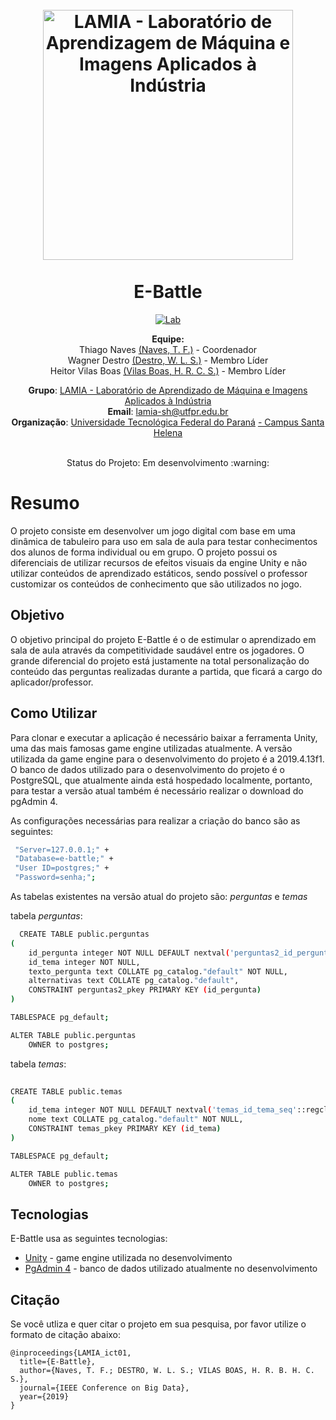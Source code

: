 <h1 align="center">
  <br>
  <a href="https://www.lamia.sh.utfpr.edu.br/">
    <img src="https://user-images.githubusercontent.com/26206052/86039037-3dfa0b80-ba18-11ea-9ab3-7e0696b505af.png" alt="LAMIA - Laboratório de                  Aprendizagem de Máquina e Imagens Aplicados à Indústria" width="400"></a>
<br> <br>
E-Battle

</h1>
<p align="center">
  <a href="https://www.lamia.sh.utfpr.edu.br/">
    <img src="https://img.shields.io/badge/Follow-Lab%20Page-blue" alt="Lab">
  </a>
</p>

<p align="center">
<b>Equipe:</b>  
<br>
Thiago Naves <a href="https://github.com/tfnaves" target="_blank"> (Naves, T. F.)</a> - Coordenador  <br>
Wagner Destro <a href="https://github.com/wagnerDestro" target="_blank">(Destro, W. L. S.)</a> - Membro Líder<br>
Heitor Vilas Boas <a href="https://github.com/heitorVilasBoas" target="_blank">(Vilas Boas, H. R. C. S.)</a> - Membro Líder <br>
</p>

<p align="center">  
<b>Grupo</b>: <a href="https://www.lamia.sh.utfpr.edu.br/" target="_blank">LAMIA - Laboratório de Aprendizado de Máquina e Imagens Aplicados à Indústria </a> <br>
<b>Email</b>: <a href="mailto:lamia-sh@utfpr.edu.br" target="_blank">lamia-sh@utfpr.edu.br</a> <br>
<b>Organização</b>: <a href="http://portal.utfpr.edu.br" target="_blank">Universidade Tecnológica Federal do Paraná</a> <a href="http://www.utfpr.edu.br/campus/santahelena" target="_blank"> - Campus Santa Helena</a> <br>
</p>

<p align="center">
<br>
Status do Projeto: Em desenvolvimento :warning:
</p>

# Resumo
O projeto consiste em desenvolver um jogo digital com base em uma dinâmica de tabuleiro para uso em sala de aula para testar conhecimentos dos alunos de forma individual ou em grupo. O projeto possui os diferenciais de utilizar recursos de efeitos visuais da engine Unity e não utilizar conteúdos de aprendizado estáticos, sendo possível o professor customizar os conteúdos de conhecimento que são utilizados no jogo. 

## Objetivo
O objetivo principal do projeto E-Battle é o de estimular o aprendizado em sala de aula através da competitividade saudável entre os jogadores. O grande diferencial do projeto está justamente na total personalização do conteúdo das perguntas realizadas durante a partida, que ficará a cargo do aplicador/professor.


## Como Utilizar
Para clonar e executar a aplicação é necessário baixar a ferramenta Unity, uma das mais famosas game engine utilizadas atualmente. A versão utilizada da game engine para o desenvolvimento do projeto é a 2019.4.13f1.
O banco de dados utilizado para o desenvolvimento do projeto é o PostgreSQL, que atualmente ainda está hospedado localmente, portanto, para testar a versão atual também é necessário realizar o download do pgAdmin 4.

As configurações necessárias para realizar a criação do banco são as seguintes:

```bash
 "Server=127.0.0.1;" +
 "Database=e-battle;" +
 "User ID=postgres;" +
 "Password=senha;";
```

As tabelas existentes na versão atual do projeto são: <i>perguntas</i> e <i>temas</i>

tabela <i>perguntas</i>:

```bash
  CREATE TABLE public.perguntas
(
    id_pergunta integer NOT NULL DEFAULT nextval('perguntas2_id_pergunta_seq'::regclass),
    id_tema integer NOT NULL,
    texto_pergunta text COLLATE pg_catalog."default" NOT NULL,
    alternativas text COLLATE pg_catalog."default",
    CONSTRAINT perguntas2_pkey PRIMARY KEY (id_pergunta)
)

TABLESPACE pg_default;

ALTER TABLE public.perguntas
    OWNER to postgres;

```

tabela <i>temas</i>:
```bash
  
CREATE TABLE public.temas
(
    id_tema integer NOT NULL DEFAULT nextval('temas_id_tema_seq'::regclass),
    nome text COLLATE pg_catalog."default" NOT NULL,
    CONSTRAINT temas_pkey PRIMARY KEY (id_tema)
)

TABLESPACE pg_default;

ALTER TABLE public.temas
    OWNER to postgres;
```

## Tecnologias

E-Battle usa as seguintes tecnologias:

* [Unity](https://unity3d.com/pt/get-unity/download/archive) - game engine utilizada no desenvolvimento
* [PgAdmin 4](https://www.pgadmin.org/download/) - banco de dados utilizado atualmente no desenvolvimento

## Citação

Se você utliza e quer citar o projeto em sua pesquisa, por favor utilize o formato de citação abaixo:
    
    @inproceedings{LAMIA_ict01,
      title={E-Battle},
      author={Naves, T. F.; DESTRO, W. L. S.; VILAS BOAS, H. R. B. H. C. S.},
      journal={IEEE Conference on Big Data},
      year={2019}
    }
